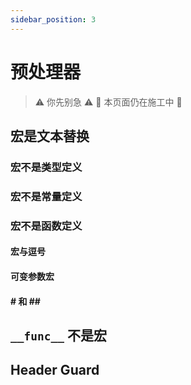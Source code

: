 ```yaml
---
sidebar_position: 3
---
```


# 预处理器

> ⚠️ 你先别急 ⚠️ 🚧 本页面仍在施工中 🚧

## 宏是文本替换



### 宏不是类型定义

### 宏不是常量定义

### 宏不是函数定义

#### 宏与逗号

#### 可变参数宏

#### \# 和 \#\#

## `__func__` 不是宏

## Header Guard